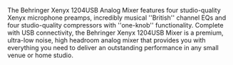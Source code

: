 The Behringer Xenyx 1204USB Analog Mixer features four studio-quality Xenyx microphone preamps, incredibly musical ''British'' channel EQs and four studio-quality compressors with ''one-knob'' functionality. Complete with USB connectivity, the Behringer Xenyx 1204USB Mixer is a premium, ultra-low noise, high headroom analog mixer that provides you with everything you need to deliver an outstanding performance in any small venue or home studio. 
